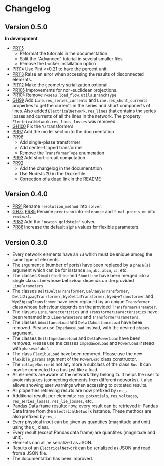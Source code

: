 # Changelog

## Version 0.5.0

**In development**

* [PR115](https://github.com/RoseauTechnologies/Roseau_Load_Flow/pull/115)
    * Reformat the tutorials in the documentation
    * Split the "Advanced" tutorial in several smaller files
    * Remove the Docker installation option
* [PR114](https://github.com/RoseauTechnologies/Roseau_Load_Flow/pull/114) Use Pint >=0.21 to have the percent unit.
* [PR113](https://github.com/RoseauTechnologies/Roseau_Load_Flow/pull/113) Raise an error when accessing the results of
  disconnected elements.
* [PR112](https://github.com/RoseauTechnologies/Roseau_Load_Flow/pull/112) Make the geometry serialization optional.
* [PR106](https://github.com/RoseauTechnologies/Roseau_Load_Flow/pull/106) Improvements for non-euclidean projections.
* [PR104](https://github.com/RoseauTechnologies/Roseau_Load_Flow/pull/104) Remove `roseau.load_flow.utils.BranchType`
* [GH99](https://github.com/RoseauTechnologies/Roseau_Load_Flow/issues/99) Add `Line.res_series_currents`
  and `Line.res_shunt_currents` properties to get the currents in the series and shunt components
  of lines. Also added `ElectricalNetwork.res_lines` that contains the series losses and currents
  of all the lines in the network. The property `ElectricalNetwork.res_lines_losses` was removed.
* [GH100](https://github.com/RoseauTechnologies/Roseau_Load_Flow/issues/100) Fix the `Yz` transformers
* [PR97](https://github.com/RoseauTechnologies/Roseau_Load_Flow/pull/97) Add the model section to the documentation
* [PR96](https://github.com/RoseauTechnologies/Roseau_Load_Flow/pull/96)
    * Add single-phase transformer
    * Add center-tapped transformer
    * Remove the `TransformerType` enumeration
* [PR93](https://github.com/RoseauTechnologies/Roseau_Load_Flow/pull/93) Add short-circuit computation
* [PR92](https://github.com/RoseauTechnologies/Roseau_Load_Flow/pull/92)
    * Add the changelog in the documentation
    * Use NodeJs 20 in the Dockerfile
    * Correction of a dead link in the README

## Version 0.4.0

* [PR91](https://github.com/RoseauTechnologies/Roseau_Load_Flow/pull/91) Rename `resolution_method` into `solver`.
* [GH73](https://github.com/RoseauTechnologies/Roseau_Load_Flow/issues/73)
  [PR85](https://github.com/RoseauTechnologies/Roseau_Load_Flow/pull/85) Rename `precision` into `tolerance` and
  `final_precision` into `residual`.
* [PR82](https://github.com/RoseauTechnologies/Roseau_Load_Flow/pull/82) Add the `"newton_goldstein"` solver.
* [PR88](https://github.com/RoseauTechnologies/Roseau_Load_Flow/pull/88) Increase the default `alpha` values for
  flexible parameters.

## Version 0.3.0

* Every network elements have an `id` which must be unique among the same type of elements.
* The argument `n` (number of ports) have been replaced by a `phase(s)` argument which can be for
  instance `an`, `abc`, `abcn`, `ca`, etc.
* The classes `SimplifiedLine` and `ShuntLine` have been merged into a single class `Line` whose
  behaviour depends on the provided `LineParameters`.
* The classes `DeltaDeltaTransformer`, `DeltaWyeTransformer`, `DeltaZigzagTransformer`,
  `WyeDeltaTransformer`, `WyeWyeTransformer` and `WyeZigzagTransformer` have been replaced by an
  unique `Transformer` class whose behaviour depends on the provided `TransformerParameter`.
* The classes `LineCharacteristics` and `TransformerCharacteristics` have been renamed into
  `LineParameters` and `TransformerParameters`.
* The classes `AdmittanceLoad` and `DelatAdmittanceLoad` have been removed. Please use
  `ImpedanceLoad` instead, with the desired `phases` argument.
* The classes `DeltaImpedanceLoad` and `DeltaPowerLoad` have been removed. Please use the classes
  `ImpedanceLoad` and `PowerLoad` instead with `phases="abc"`.
* The class `FlexibleLoad` have been removed. Please use the new `flexible_params` argument of the
  `PowerLoad` class constructor.
* The `VoltageSource` is not any more a subclass of the class `Bus`. It can now be connected to a bus
  just like a load.
* All elements are aware of the network they belong to. It helps the user to avoid mistakes
  (connecting elements from different networks). It also allows showing user warnings when accessing
  to outdated results.
* All properties retrieving results are now prefixed by `res_`.
* Additional results per elements: `res_potentials`, `res_voltages`, `res_series_losses`,
  `res_lie_losses`, etc.
* Pandas Data frame results: now, every result can be retrieved in Pandas Data frame from the
  `ElectricalNetwork` instance. These methods are also prefixed by `res_`.
* Every physical input can be given as quantities (magnitude and unit) using the `Q_` class.
* Every result (except Pandas data frame) are quantities (magnitude and unit).
* Elements can all be serialized as JSON.
* Results of an `ElectricalNetwork` can be serialized as JSON and read from a JSON file.
* The documentation has been improved.

<!-- Local Variables: -->
<!-- mode: gfm -->
<!-- fill-column: 100 -->
<!-- coding: utf-8 -->
<!-- ispell-local-dictionary: "british" -->
<!-- End: -->

